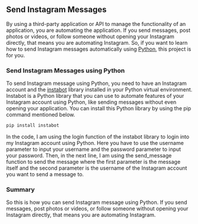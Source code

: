 ## Send Instagram Messages

By using a third-party application or API to manage the functionality of an application, you are automating the application. If you send messages, post photos or videos, or follow someone without opening your Instagram directly, that means you are automating Instagram. So, if you want to learn how to send Instagram messages automatically using [Python](https://thecleverprogrammer.com/2021/06/19/fundamentals-of-python/), this project is for you.

### Send Instagram Messages using Python

To send Instagram message using Python, you need to have an Instagram account and the [instabot](https://instagrambot.github.io/docs/en/) library installed in your Python virtual environment. Instabot is a Python library that you can use to automate features of your Instagram account using Python, like sending messages without even opening your application. You can install this Python library by using the pip command mentioned below.

```ps1
pip install instabot
```

In the code, I am using the login function of the instabot library to login into my Instagram account using Python. Here you have to use the username parameter to input your username and the password parameter to input your password. Then, in the next line, I am using the send_message function to send the message where the first parameter is the message itself and the second parameter is the username of the Instagram account you want to send a message to.

### Summary

So this is how you can send Instagram message using Python. If you send messages, post photos or videos, or follow someone without opening your Instagram directly, that means you are automating Instagram.